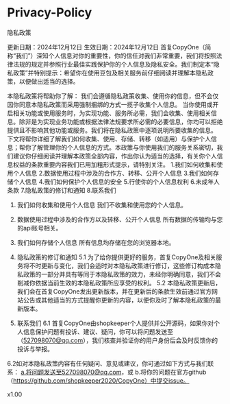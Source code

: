 # Privacy-Policy
隐私政策

更新日期：2024年12月12日
生效日期：2024年12月12日
首复CopyOne（简称“我们”）深知个人信息对你的重要性，你的信任对我们非常重要，我们将按照法律法规的规定并参照行业最佳实践保护你的个人信息及隐私安全。我们制定本“隐私政策”并特别提示：希望你在使用豆包及相关服务前仔细阅读并理解本隐私政策，以便做出适当的选择。

本隐私政策将帮助你了解：
我们会遵循隐私政策收集、使用你的信息，但不会仅因你同意本隐私政策而采用强制捆绑的方式一揽子收集个人信息。
当你使用或开启相关功能或使用服务时，为实现功能、服务所必需，我们会收集、使用相关信息。除非是为实现业务功能或根据法律法规要求所必需的必要信息，你均可以拒绝提供且不影响其他功能或服务。我们将在隐私政策中逐项说明所要收集的信息。
下文将帮你详细了解我们如何收集、使用、存储、转移（如适用）与保护个人信息；帮你了解管理你的个人信息的方式。本政策与你使用我们的服务关系密切，我们建议你仔细阅读并理解本政策全部内容，作出你认为适当的选择，有关你个人信息权益的条款重要内容我们已用加粗形式提示，请特别关注。
1.我们如何收集和使用个人信息
2.数据使用过程中涉及的合作方、转移、公开个人信息
3.我们如何存储个人信息
4.我们如何保护个人信息的安全
5.行使你的个人信息权利
6.未成年人条款
7.隐私政策的修订和通知
8.联系我们

1. 我们如何收集和使用个人信息
我们不收集和使用您的个人信息。

3. 数据使用过程中涉及的合作方以及转移、公开个人信息
所有数据的传输均与您的api账号相关。

4. 我们如何存储个人信息
所有信息均存储在您的浏览器本地。

5. 隐私政策的修订和通知
5.1 为了给你提供更好的服务，首复CopyOne及相关服务将不时更新与变化，我们会适时对本隐私政策进行修订，这些修订构成本隐私政策的一部分并具有等同于本隐私政策的效力，未经你明确同意，我们不会削减你依据当前生效的本隐私政策所应享受的权利。
5.2 本隐私政策更新后，我们会在首复CopyOne发出更新版本，并在更新后的条款生效前通过官方网站公告或其他适当的方式提醒你更新的内容，以便你及时了解本隐私政策的最新版本。

6. 联系我们
6.1 首复CopyOne由shopkeeper个人提供并公开源码，如果你对个人信息保护问题有投诉、建议、疑问，你可以将问题发送至（527098070@qq.com），我们核查并验证你的用户身份后会及时反馈你的投诉与举报。

6.2如对本隐私政策内容有任何疑问、意见或建议，你可通过如下方式与我们联系：
a.将问题发送至527098070@qq.com，或
b.将你的问题在官方github（https://github.com/shopkeeper2020/CopyOne）中提交issue。


x1.00
